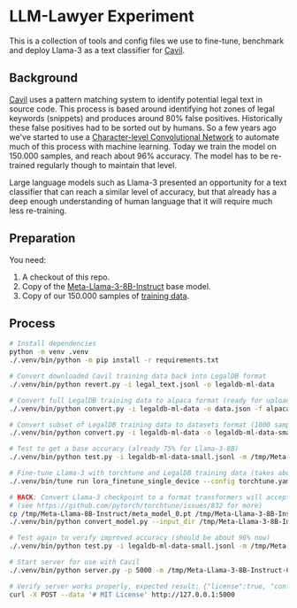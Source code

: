 # LLM-Lawyer Experiment

This is a collection of tools and config files we use to fine-tune, benchmark and deploy Llama-3 as a text classifier
for [Cavil](https://github.com/openSUSE/cavil).

## Background

[Cavil](https://github.com/openSUSE/cavil) uses a pattern matching system to identify potential legal text in source
code. This process is based around identifying hot zones of legal keywords (snippets) and produces around 80% false
positives. Historically these false positives had to be sorted out by humans. So a few years ago we've started to use
a [Character-level Convolutional Network](https://github.com/kraih/Character-level-cnn-pytorch) to automate much of
this process with machine learning. Today we train the model on 150.000 samples, and reach about 96% accuracy. The
model has to be re-trained regularly though to maintain that level.

Large language models such as Llama-3 presented an opportunity for a text classifier that can reach a similar level of
accuracy, but that already has a deep enough understanding of human language that it will require much less
re-training.

## Preparation

You need:

1. A checkout of this repo.
2. Copy of the [Meta-Llama-3-8B-Instruct](https://huggingface.co/meta-llama/Meta-Llama-3-8B-Instruct) base model.
3. Copy of our 150.000 samples of [training data](https://huggingface.co/datasets/openSUSE/cavil-legal-text).

## Process

```bash
# Install dependencies
python -m venv .venv
./.venv/bin/python -m pip install -r requirements.txt

# Convert downloaded Cavil training data back into LegalDB format
./.venv/bin/python revert.py -i legal_text.jsonl -o legaldb-ml-data

# Convert full LegalDB training data to alpaca format (ready for upload to HF)
./.venv/bin/python convert.py -i legaldb-ml-data -o data.json -f alpaca

# Convert subset of LegalDB training data to datasets format (1000 samples of each type for testing)
./.venv/bin/python convert.py -i legaldb-ml-data -o legaldb-ml-data-small.jsonl -f datasets -l 1000

# Test to get a base accuracy (already 75% for Llama-3-8B)
./.venv/bin/python test.py -i legaldb-ml-data-small.jsonl -m /tmp/Meta-Llama-3-8B-Instruct

# Fine-tune Llama-3 with torchtune and LegalDB training data (takes about 8 hours with an RTX 4090)
./.venv/bin/tune run lora_finetune_single_device --config torchtune.yaml dataset.source=kraih/legaldb-training-data

# HACK: Convert Llama-3 checkpoint to a format transformers will accept
# (see https://github.com/pytorch/torchtune/issues/832 for more)
cp /tmp/Meta-Llama-8B-Instruct/meta_model_0.pt /tmp/Meta-Llama-3-8B-Instruct/original/consolidated.00.pth
./.venv/bin/python convert_model.py --input_dir /tmp/Meta-Llama-3-8B-Instruct --output_dir /tmp/Meta-Llama-8B-Instruct-Cavil-hf

# Test again to verify improved accuracy (should be about 96% now)
./.venv/bin/python test.py -i legaldb-ml-data-small.jsonl -m /tmp/Meta-Llama-3-8B-Instruct-Cavil-hf

# Start server for use with Cavil
./.venv/bin/python server.py -p 5000 -m /tmp/Meta-Llama-3-8B-Instruct-Cavil-hf

# Verify server works properly, expected result: {"license":true, "confidence":"92.39"}
curl -X POST --data '# MIT License' http://127.0.0.1:5000
```

